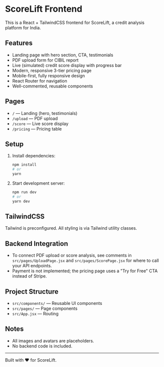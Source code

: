 # ScoreLift Frontend

This is a React + TailwindCSS frontend for ScoreLift, a credit analysis platform for India.

## Features
- Landing page with hero section, CTA, testimonials
- PDF upload form for CIBIL report
- Live (simulated) credit score display with progress bar
- Modern, responsive 3-tier pricing page
- Mobile-first, fully responsive design
- React Router for navigation
- Well-commented, reusable components

## Pages
- `/` — Landing (hero, testimonials)
- `/upload` — PDF upload
- `/score` — Live score display
- `/pricing` — Pricing table

## Setup
1. Install dependencies:
   ```sh
   npm install
   # or
   yarn
   ```
2. Start development server:
   ```sh
   npm run dev
   # or
   yarn dev
   ```

## TailwindCSS
Tailwind is preconfigured. All styling is via Tailwind utility classes.

## Backend Integration
- To connect PDF upload or score analysis, see comments in `src/pages/UploadPage.jsx` and `src/pages/ScorePage.jsx` for where to call your API endpoints.
- Payment is not implemented; the pricing page uses a "Try for Free" CTA instead of Stripe.

## Project Structure
- `src/components/` — Reusable UI components
- `src/pages/` — Page components
- `src/App.jsx` — Routing

## Notes
- All images and avatars are placeholders.
- No backend code is included.

---

Built with ❤️ for ScoreLift.
